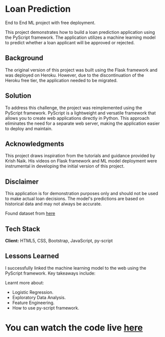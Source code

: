 
# Loan Prediction

End to End ML project with free deployment.

This project demonstrates how to build a loan prediction application using the PyScript framework. The application utilizes a machine learning model to predict whether a loan applicant will be approved or rejected.

## Background
The original version of this project was built using the Flask framework and was deployed on Heroku. However, due to the discontinuation of the Heroku free tier, the application needed to be migrated.

## Solution
To address this challenge, the project was reimplemented using the PyScript framework. PyScript is a lightweight and versatile framework that allows you to create web applications directly in Python. This approach eliminates the need for a separate web server, making the application easier to deploy and maintain.

## Acknowledgments
This project draws inspiration from the tutorials and guidance provided by Krish Naik. His videos on Flask framework and ML model deployment were instrumental in developing the initial version of this project.

## Disclaimer
This application is for demonstration purposes only and should not be used to make actual loan decisions. The model's predictions are based on historical data and may not always be accurate.


Found dataset from [here](https://www.kaggle.com/altruistdelhite04/loan-prediction-problem-dataset)

## Tech Stack

**Client:** HTML5, CSS, Bootstrap, JavaScript, py-script
  
## Lessons Learned

I successfully linked the machine learning model to the web using the PyScript framework. Key takeaways include:

Learnt more about:
* Logistic Regression.
* Exploratory Data Analysis.
* Feature Engineering.
* How to use py-script framework.



# You can watch the code live [here](https://lakshmankishore.github.io/loanPrediction)
